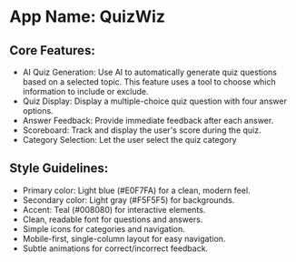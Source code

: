 # **App Name**: QuizWiz

## Core Features:

- AI Quiz Generation: Use AI to automatically generate quiz questions based on a selected topic. This feature uses a tool to choose which information to include or exclude.
- Quiz Display: Display a multiple-choice quiz question with four answer options.
- Answer Feedback: Provide immediate feedback after each answer.
- Scoreboard: Track and display the user's score during the quiz.
- Category Selection: Let the user select the quiz category

## Style Guidelines:

- Primary color: Light blue (#E0F7FA) for a clean, modern feel.
- Secondary color: Light gray (#F5F5F5) for backgrounds.
- Accent: Teal (#008080) for interactive elements.
- Clean, readable font for questions and answers.
- Simple icons for categories and navigation.
- Mobile-first, single-column layout for easy navigation.
- Subtle animations for correct/incorrect feedback.